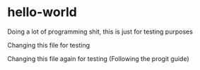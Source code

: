 # hello-world
Doing a lot of programming shit, this is just for testing purposes

Changing this file for testing

Changing this file again for testing (Following the progit guide)